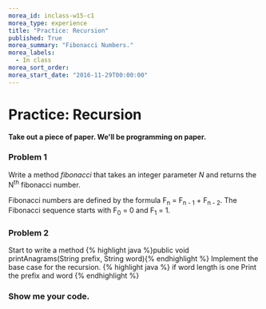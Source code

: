 ```yaml
---
morea_id: inclass-w15-c1
morea_type: experience
title: "Practice: Recursion"
published: True
morea_summary: "Fibonacci Numbers."
morea_labels:
  - In class
morea_sort_order:
morea_start_date: "2016-11-29T00:00:00"
---
```


# Practice: Recursion

**Take out a piece of paper. We'll be programming on paper.**

### Problem 1

Write a method *fibonacci* that takes an integer parameter *N* and returns the N<sup>th</sup> fibonacci number.
 
Fibonacci numbers are defined by the formula  F<sub>n</sub> = F<sub>n - 1</sub> + F<sub>n - 2</sub>. The Fibonacci sequence starts with F<sub>0</sub> = 0 and F<sub>1</sub> = 1.

### Problem 2

Start to write a method {% highlight java %}public void printAnagrams(String prefix, String word){% endhighlight %}  Implement the base case for the recursion.
{% highlight java %}
if word length is one
  Print the prefix and word
{% endhighlight %}

### Show me your code.
